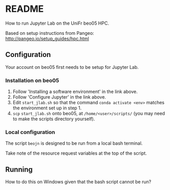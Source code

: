 # README

How to run Jupyter Lab on the UniFr beo05 HPC.

Based on setup instructions from Pangeo: http://pangeo.io/setup_guides/hpc.html

## Configuration

Your account on beo05 first needs to be setup for Jupyter Lab.

### Installation on beo05

1. Follow 'Installing a software environment' in the link above.
2. Follow 'Configure Jupyter' in the link above.
3. Edit `start_jlab.sh` so that the command `conda activate <env>` matches the environment set up in step 1.
4. `scp` `start_jlab.sh` onto beo05, at `/home/<user>/scripts/` (you may need to make the scripts directory yourself).

### Local configuration

The script `beojn` is designed to be run from a local bash terminal.

Take note of the resource request variables at the top of the script.


## Running 

How to do this on Windows given that the bash script cannot be run?
